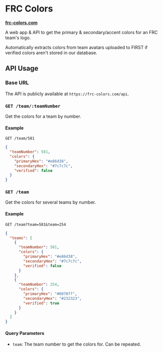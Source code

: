 # FRC Colors

**[frc-colors.com](https://frc-colors.com)**

A web app & API to get the primary & secondary/accent colors for an FRC team's logo.

Automatically extracts colors from team avatars uploaded to FIRST if verified colors aren't stored in our database.

## API Usage

### Base URL

The API is publicly available at `https://frc-colors.com/api`.

### `GET /team/:teamNumber`

Get the colors for a team by number.

#### Example

`GET /team/581`

```json
{
  "teamNumber": 581,
  "colors": {
    "primaryHex": "#e86d38",
    "secondaryHex": "#7c7c7c",
    "verified": false
  }
}
```

### `GET /team`

Get the colors for several teams by number.

#### Example

`GET /team?team=581&team=254`

```json
{
  "teams": [
    {
      "teamNumber": 581,
      "colors": {
        "primaryHex": "#e86d38",
        "secondaryHex": "#7c7c7c",
        "verified": false
      }
    },
    {
      "teamNumber": 254,
      "colors": {
        "primaryHex": "#0070ff",
        "secondaryHex": "#232323",
        "verified": true
      }
    }
  ]
}
```

#### Query Parameters

- `team`: The team number to get the colors for. Can be repeated.
